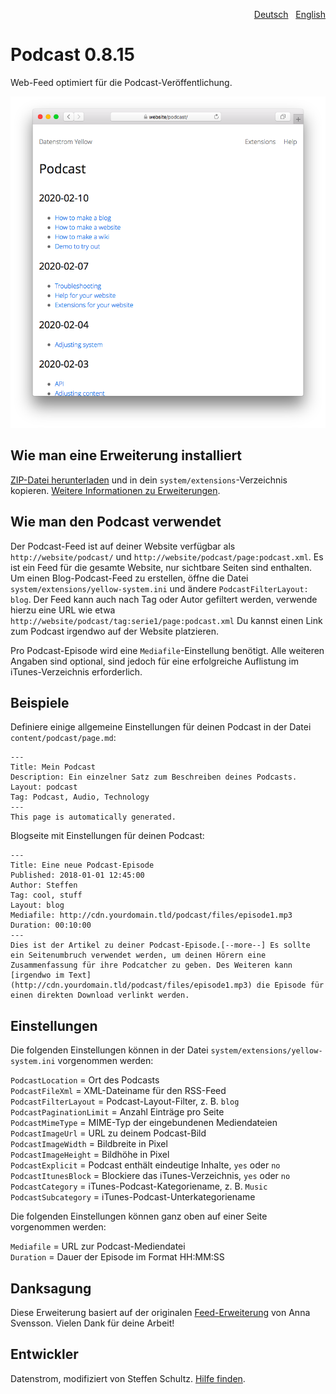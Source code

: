 <p align="right"><a href="README-de.md">Deutsch</a> &nbsp; <a href="README.md">English</a></p>

# Podcast 0.8.15

Web-Feed optimiert für die Podcast-Veröffentlichung.

<p align="center"><img src="podcast-screenshot.png?raw=true" alt="Bildschirmfoto"></p>

## Wie man eine Erweiterung installiert

[ZIP-Datei herunterladen](https://github.com/datenstrom/yellow-extensions/raw/main/downloads/podcast.zip) und in dein `system/extensions`-Verzeichnis kopieren. [Weitere Informationen zu Erweiterungen](https://github.com/annaesvensson/yellow-update/tree/main/README-de.md).

## Wie man den Podcast verwendet

Der Podcast-Feed ist auf deiner Website verfügbar als `http://website/podcast/` und `http://website/podcast/page:podcast.xml`. Es ist ein Feed für die gesamte Website, nur sichtbare Seiten sind enthalten. Um einen Blog-Podcast-Feed zu erstellen, öffne die Datei `system/extensions/yellow-system.ini` und ändere `PodcastFilterLayout: blog`. Der Feed kann auch nach Tag oder Autor gefiltert werden, verwende hierzu eine URL wie etwa `http://website/podcast/tag:serie1/page:podcast.xml` Du kannst einen Link zum Podcast irgendwo auf der Website platzieren. 

Pro Podcast-Episode wird eine `Mediafile`-Einstellung benötigt. Alle weiteren Angaben sind optional, sind jedoch für eine erfolgreiche Auflistung im iTunes-Verzeichnis erforderlich.

## Beispiele

Definiere einige allgemeine Einstellungen für deinen Podcast in der Datei `content/podcast/page.md`: 

```
---
Title: Mein Podcast
Description: Ein einzelner Satz zum Beschreiben deines Podcasts.
Layout: podcast
Tag: Podcast, Audio, Technology
---
This page is automatically generated.
```

Blogseite mit Einstellungen für deinen Podcast:

```
---
Title: Eine neue Podcast-Episode
Published: 2018-01-01 12:45:00
Author: Steffen
Tag: cool, stuff
Layout: blog
Mediafile: http://cdn.yourdomain.tld/podcast/files/episode1.mp3
Duration: 00:10:00
---
Dies ist der Artikel zu deiner Podcast-Episode.[--more--] Es sollte ein Seitenumbruch verwendet werden, um deinen Hörern eine Zusammenfassung für ihre Podcatcher zu geben. Des Weiteren kann [irgendwo im Text](http://cdn.yourdomain.tld/podcast/files/episode1.mp3) die Episode für einen direkten Download verlinkt werden. 
```

## Einstellungen

Die folgenden Einstellungen können in der Datei `system/extensions/yellow-system.ini` vorgenommen werden:

`PodcastLocation` = Ort des Podcasts  
`PodcastFileXml` = XML-Dateiname für den RSS-Feed  
`PodcastFilterLayout` = Podcast-Layout-Filter, z. B. `blog`  
`PodcastPaginationLimit` = Anzahl Einträge pro Seite  
`PodcastMimeType` = MIME-Typ der eingebundenen Mediendateien  
`PodcastImageUrl` = URL zu deinem Podcast-Bild  
`PodcastImageWidth` = Bildbreite in Pixel  
`PodcastImageHeight` = Bildhöhe in Pixel  
`PodcastExplicit` = Podcast enthält eindeutige Inhalte, `yes` oder `no`  
`PodcastItunesBlock` = Blockiere das iTunes-Verzeichnis, `yes` oder `no`  
`PodcastCategory` = iTunes-Podcast-Kategoriename, z. B. `Music`  
`PodcastSubcategory` = iTunes-Podcast-Unterkategoriename  

Die folgenden Einstellungen können ganz oben auf einer Seite vorgenommen werden:

`Mediafile` = URL zur Podcast-Mediendatei  
`Duration` = Dauer der Episode im Format HH:MM:SS  

## Danksagung

Diese Erweiterung basiert auf der originalen [Feed-Erweiterung](https://github.com/annaesvensson/yellow-feed) von Anna Svensson. Vielen Dank für deine Arbeit!

## Entwickler

Datenstrom, modifiziert von Steffen Schultz. [Hilfe finden](https://datenstrom.se/de/yellow/help/).
